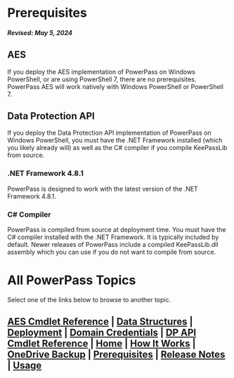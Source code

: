 # Prerequisites
#### _Revised: May 5, 2024_
## AES
If you deploy the AES implementation of PowerPass on Windows PowerShell, or are using PowerShell 7, there are no prerequisites.
PowerPass AES will work natively with Windows PowerShell or PowerShell 7.
## Data Protection API
If you deploy the Data Protection API implementation of PowerPass on Windows PowerShell, you must have the .NET Framework installed (which you likely already will) as well as the C# compiler if you compile KeePassLib from source.
### .NET Framework 4.8.1
PowerPass is designed to work with the latest version of the .NET Framework 4.8.1.
### C# Compiler
PowerPass is compiled from source at deployment time.
You must have the C# compiler installed with the .NET Framework.
It is typically included by default.
Newer releases of PowerPass include a compiled KeePassLib.dll assembly which you can use if you do not want to compile from source.
# All PowerPass Topics
Select one of the links below to browse to another topic.
## [AES Cmdlet Reference](https://chopinrlz.github.io/powerpass/aes-cmdlet-ref) | [Data Structures](https://chopinrlz.github.io/powerpass/data-structures) | [Deployment](https://chopinrlz.github.io/powerpass/deployment) | [Domain Credentials](https://chopinrlz.github.io/powerpass/domain-credentials) | [DP API Cmdlet Reference](https://chopinrlz.github.io/powerpass/dpapi-cmdlet-ref) | [Home](https://chopinrlz.github.io/powerpass) | [How It Works](https://chopinrlz.github.io/powerpass/readme-cont) | [OneDrive Backup](https://chopinrlz.github.io/powerpass/onedrivebackup) | [Prerequisites](https://chopinrlz.github.io/powerpass/prerequisites) | [Release Notes](https://chopinrlz.github.io/powerpass/release-notes) | [Usage](https://chopinrlz.github.io/powerpass/usage)